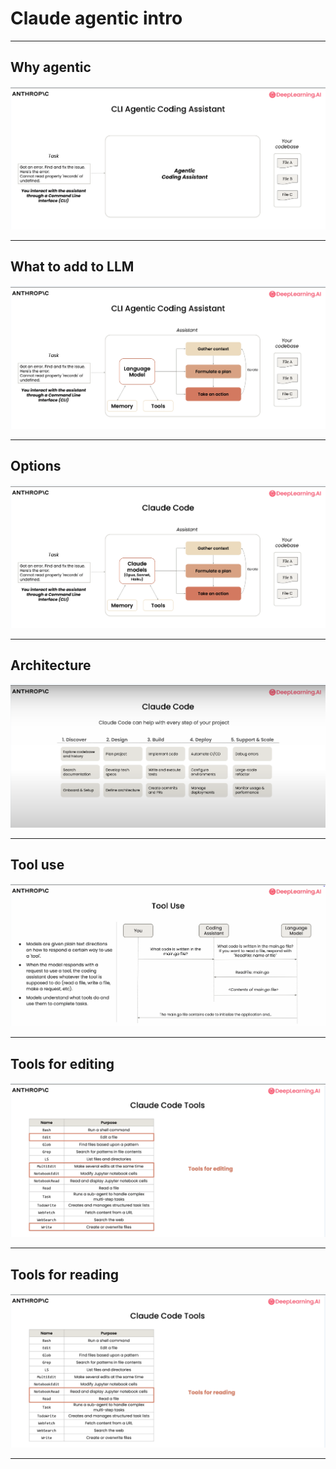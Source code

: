 # Claude agentic intro

---

## Why agentic

![](../images/01.png) 

---

## What to add to LLM

![](../images/02.png) 

---

## Options

![](../images/03.png) 

---

## Architecture

![](../images/04.png) 

---

## Tool use

![](../images/05.png) 

---

## Tools for editing

![](../images/06.png) 

---


## Tools for reading

![](../images/07.png) 

---